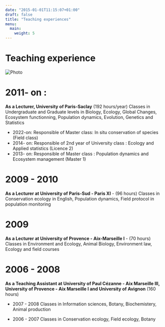 ```yaml
---
date: "2015-01-01T11:15:07+01:00"
draft: false
title: "Teaching experiences"
menu:
  main:
    weight: 5
---
```

# Teaching experience

![Photo](/13.jpg#floatright)

# 2011- on :
**As a Lecturer, University of Paris-Saclay** (192 hours/year)
Classes in Undergraduate and Graduate levels in Biology, Ecology, Global Changes, Ecosystem functionning, Population dynamics, Evolution, Genetics and Statistics

* 2022-on: Responsible of Master class: In situ conservation of species (Field class)
* 2014- on: Responsible of 2nd year of University class : Ecology and Applied statistics (Licence 2)
* 2013- on: Responsible of Master class : Population dynamics and Ecosystem management (Master 1)


# 2009 - 2010
**As a Lecturer at University of Paris-Sud - Paris XI** - (96 hours)
Classes in Conservation ecology in English, Population dynamics, Field protocol in population monitoring


# 2009
**As a Lecturer at University of Provence - Aix-Marseille I** - (70 hours)
Classes in Environment and Ecology, Animal Biology, Environment law, Ecology and field courses


# 2006 - 2008
**As a Teaching Assistant at University of Paul Cézanne - Aix Marseille III, University of Provence - Aix Marseille I and University of Avignon** (160 hours)

* 2007 - 2008
Classes in Information sciences,  Botany, Biochemistery,  Animal production

* 2006 - 2007
Classes in Conservation ecology,  Field ecology, Botany